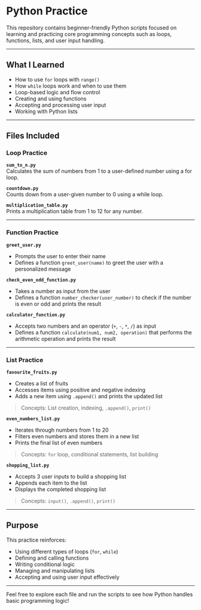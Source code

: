 # Python Practice

This repository contains beginner-friendly Python scripts focused on learning and practicing core programming concepts such as loops, functions, lists, and user input handling.

---

##  What I Learned

- How to use `for` loops with `range()`
- How `while` loops work and when to use them
- Loop-based logic and flow control
- Creating and using functions
- Accepting and processing user input
- Working with Python lists

---

##   Files Included

###  Loop Practice

**`sum_to_n.py`**  
Calculates the sum of numbers from 1 to a user-defined number using a for loop.

**`countdown.py`**  
Counts down from a user-given number to 0 using a while loop.

**`multiplication_table.py`**  
Prints a multiplication table from 1 to 12 for any number.

---

###  Function Practice

**`greet_user.py`**  
- Prompts the user to enter their name  
- Defines a function `greet_user(name)` to greet the user with a personalized message

**`check_even_odd_function.py`**  
- Takes a number as input from the user  
- Defines a function `number_checker(user_number)` to check if the number is even or odd and prints the result

**`calculator_function.py`**  
- Accepts two numbers and an operator (`+`, `-`, `*`, `/`) as input  
- Defines a function `calculate(num1, num2, operation)` that performs the arithmetic operation and prints the result

---

###  List Practice

**`favourite_fruits.py`**  
- Creates a list of fruits  
- Accesses items using positive and negative indexing  
- Adds a new item using `.append()` and prints the updated list  
> Concepts: List creation, indexing, `.append()`, `print()`

**`even_numbers_list.py`**  
- Iterates through numbers from 1 to 20  
- Filters even numbers and stores them in a new list  
- Prints the final list of even numbers  
> Concepts: `for` loop, conditional statements, list building

**`shopping_list.py`**  
- Accepts 3 user inputs to build a shopping list  
- Appends each item to the list  
- Displays the completed shopping list  
> Concepts: `input()`, `.append()`, `print()`

---

##  Purpose

This practice reinforces:

- Using different types of loops (`for`, `while`)
- Defining and calling functions
- Writing conditional logic
- Managing and manipulating lists
- Accepting and using user input effectively

---

Feel free to explore each file and run the scripts to see how Python handles basic programming logic!
